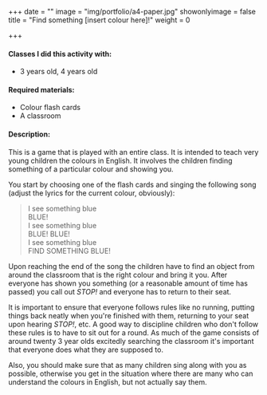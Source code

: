 +++
date = ""
image = "img/portfolio/a4-paper.jpg"
showonlyimage = false
title = "Find something [insert colour here]!"
weight = 0

+++
#### Classes I did this activity with:

* 3 years old, 4 years old

#### Required materials:

* Colour flash cards
* A classroom

#### Description:

This is a game that is played with an entire class. It is intended to teach very young children the colours in English. It involves the children finding something of a particular colour and showing you.

You start by choosing one of the flash cards and singing the following song (adjust the lyrics for the current colour, obviously):

> I see something blue  
> BLUE!  
> I see something blue  
> BLUE! BLUE!  
> I see something blue  
> FIND SOMETHING BLUE!

Upon reaching the end of the song the children have to find an object from around the classroom that is the right colour and bring it you. After everyone has shown you something (or a reasonable amount of time has passed) you call out _STOP!_ and everyone has to return to their seat.

It is important to ensure that everyone follows rules like no running, putting things back neatly when you're finished with them, returning to your seat upon hearing _STOP!_, etc. A good way to discipline children who don't follow these rules is to have to sit out for a round. As much of the game consists of around twenty 3 year olds excitedly searching the classroom it's important that everyone does what they are supposed to.

Also, you should make sure that as many children sing along with you as possible, otherwise you get in the situation where there are many who can understand the colours in English, but not actually say them.